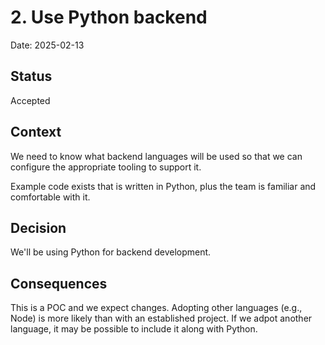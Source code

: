 # 2. Use Python backend

Date: 2025-02-13

## Status

Accepted

## Context

We need to know what backend languages will be used so that we can configure
the appropriate tooling to support it.

Example code exists that is written in Python, plus the team is familiar and
comfortable with it.

## Decision

We'll be using Python for backend development.

## Consequences

This is a POC and we expect changes.  Adopting other languages (e.g., Node)
is more likely than with an established project.  If we adpot another language,
it may be possible to include it along with Python.
